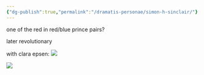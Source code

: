 ```yaml
---
{"dg-publish":true,"permalink":"/dramatis-personae/simon-h-sinclair/"}
---
```


one of the red in red/blue prince pairs? 

later revolutionary

with clara epsen:
![](https://i.imgur.com/pJd97Wo.jpeg)

![](https://i.imgur.com/rzpKm4A.jpeg)
